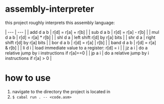 # assembly-interpreter

this project roughly interprets this assembly language:

| --- | --- |
| add d a b | r[d] = r[a] + r[b] |
| sub d a b |  r[d] = r[a] - r[b] |
| mul d a b | r[d] = r[a] * r[b] |
| shl d a | left shift r[d] by r[a] bits |
| shr d a | right shift r[d] by r[a] bits |
| bor d a b | r[d] = r[a] | r[b] |
| band d a b | r[d] = r[a] & r[b] |
| li d i | load immediate value to a register: r[d] = i | 
| jz a i | do a relative jump by i instructions if r[a]==0 |
| jp a i | do a relative jump by i instructions if r[a] > 0 |

# how to use
1. navigate to the directory the project is located in
2. `$ cabal run . -- <code.asm>`